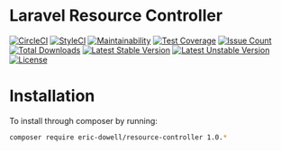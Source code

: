 # Laravel Resource Controller
[![CircleCI](https://circleci.com/gh/ericdowell/resource-controller.svg?style=svg)](https://circleci.com/gh/ericdowell/resource-controller)
[![StyleCI](https://styleci.io/repos/130137009/shield?branch=master)](https://styleci.io/repos/130137009)
[![Maintainability](https://api.codeclimate.com/v1/badges/9667d6f991e0b1573e99/maintainability)](https://codeclimate.com/github/ericdowell/resource-controller/maintainability)
[![Test Coverage](https://api.codeclimate.com/v1/badges/9667d6f991e0b1573e99/test_coverage)](https://codeclimate.com/github/ericdowell/resource-controller/test_coverage)
[![Issue Count](https://codeclimate.com/github/ericdowell/resource-controller/badges/issue_count.svg)](https://codeclimate.com/github/ericdowell/resource-controller)
[![Total Downloads](https://poser.pugx.org/ericdowell/resource-controller/d/total.svg)](https://packagist.org/packages/ericdowell/resource-controller)
[![Latest Stable Version](https://poser.pugx.org/ericdowell/resource-controller/v/stable.svg)](https://packagist.org/packages/ericdowell/resource-controller)
[![Latest Unstable Version](https://poser.pugx.org/ericdowell/resource-controller/v/unstable.svg)](https://packagist.org/packages/ericdowell/resource-controller)
[![License](https://poser.pugx.org/ericdowell/resource-controller/license.svg)](https://packagist.org/packages/ericdowell/resource-controller)


# Installation
To install through composer by running:
```bash
composer require eric-dowell/resource-controller 1.0.*
```
